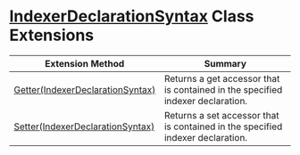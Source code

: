 # [IndexerDeclarationSyntax](https://docs.microsoft.com/en-us/dotnet/api/microsoft.codeanalysis.csharp.syntax.indexerdeclarationsyntax) Class Extensions

| Extension Method | Summary |
| ---------------- | ------- |
| [Getter(IndexerDeclarationSyntax)](../../../../../Roslynator/CSharp/SyntaxExtensions/Getter/README.md) | Returns a get accessor that is contained in the specified indexer declaration\. |
| [Setter(IndexerDeclarationSyntax)](../../../../../Roslynator/CSharp/SyntaxExtensions/Setter/README.md) | Returns a set accessor that is contained in the specified indexer declaration\. |

